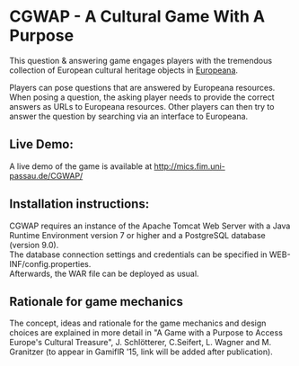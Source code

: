 # CGWAP - A Cultural Game With A Purpose
This question & answering game engages players with the tremendous collection of European cultural heritage objects in [Europeana](http://www.europeana.eu "Europeana").

Players can pose questions that are answered by Europeana
resources. When posing a question, the asking player needs
to provide the correct answers as URLs to Europeana resources. Other players can then try to answer the question by searching via an interface to Europeana.

## Live Demo:
A live demo of the game is available at http://mics.fim.uni-passau.de/CGWAP/

## Installation instructions:
CGWAP requires an instance of the Apache Tomcat Web Server with a Java Runtime Environment version 7 or higher and a PostgreSQL database (version 9.0).  
The database connection settings and credentials can be specified in WEB-INF/config.properties.  
Afterwards, the WAR file can be deployed as usual.

## Rationale for game mechanics
The concept, ideas and rationale for the game mechanics and design choices are explained in more detail in "A Game with a Purpose to Access Europe's Cultural Treasure", J. Schlötterer, C.Seifert, L. Wagner and M. Granitzer (to appear in GamifIR '15, link will be added after publication).


